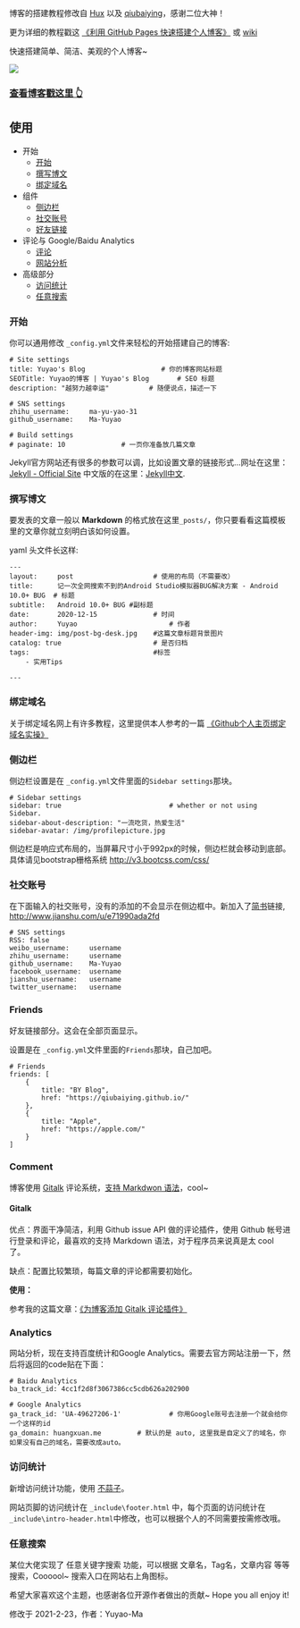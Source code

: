 

博客的搭建教程修改自 [Hux](https://github.com/Huxpro/huxpro.github.io) 以及 [qiubaiying](https://github.com/qiubaiying/qiubaiying.github.io)，感谢二位大神！
 
更为详细的教程戳这 [《利用 GitHub Pages 快速搭建个人博客》](http://www.jianshu.com/p/e68fba58f75c) 或 [wiki](https://github.com/qiubaiying/qiubaiying.github.io/wiki/%E5%8D%9A%E5%AE%A2%E6%90%AD%E5%BB%BA%E8%AF%A6%E7%BB%86%E6%95%99%E7%A8%8B)

快速搭建简单、简洁、美观的个人博客~

[![](img/website-capture.png)](https://hellocode.ink/)

>
### [查看博客戳这里 👆](https://hellocode.ink/)


## 使用

* 开始
	* [开始](#开始)
	* [撰写博文](#撰写博文)
	* [绑定域名](#绑定域名)
* 组件
	* [侧边栏](#侧边栏)
	* [社交账号](#社交账号)
	* [好友链接](#friends)
* 评论与 Google/Baidu Analytics
	* [评论](#comment)
	* [网站分析](#analytics) 
* 高级部分
    * [访问统计](#访问统计)
    * [任意搜索](#任意搜索)

### 开始

你可以通用修改 `_config.yml`文件来轻松的开始搭建自己的博客:

```
# Site settings
title: Yuyao's Blog                   # 你的博客网站标题
SEOTitle: Yuyao的博客 | Yuyao's Blog		# SEO 标题
description: "越努力越幸运"	   	   # 随便说点，描述一下

# SNS settings      
zhihu_username:     ma-yu-yao-31
github_username:    Ma-Yuyao    

# Build settings
# paginate: 10              # 一页你准备放几篇文章
```

Jekyll官方网站还有很多的参数可以调，比如设置文章的链接形式...网址在这里：[Jekyll - Official Site](http://jekyllrb.com/) 中文版的在这里：[Jekyll中文](http://jekyllcn.com/).

### 撰写博文

要发表的文章一般以 **Markdown** 的格式放在这里`_posts/`，你只要看看这篇模板里的文章你就立刻明白该如何设置。

yaml 头文件长这样:

```
---
layout:     post   				    # 使用的布局（不需要改）
title:      记一次全网搜索不到的Android Studio模拟器BUG解决方案 - Android 10.0+ BUG 	# 标题 
subtitle:   Android 10.0+ BUG #副标题
date:       2020-12-15				# 时间
author:     Yuyao 						# 作者
header-img: img/post-bg-desk.jpg 	#这篇文章标题背景图片
catalog: true 						# 是否归档
tags:								#标签
    - 实用Tips

---

```

### 绑定域名

关于绑定域名网上有许多教程，这里提供本人参考的一篇 [《Github个人主页绑定域名实操》](https://blog.csdn.net/qq_34487996/article/details/81604976)
### 侧边栏

侧边栏设置是在 `_config.yml`文件里面的`Sidebar settings`那块。

```
# Sidebar settings
sidebar: true                           # whether or not using Sidebar.
sidebar-about-description: "一流吃货，热爱生活"
sidebar-avatar: /img/profilepicture.jpg
```

侧边栏是响应式布局的，当屏幕尺寸小于992px的时候，侧边栏就会移动到底部。具体请见bootstrap栅格系统 <http://v3.bootcss.com/css/>

### 社交账号

在下面输入的社交账号，没有的添加的不会显示在侧边框中。新加入了[简书](https:/www.jianshu.com)链接, <http://www.jianshu.com/u/e71990ada2fd>

	# SNS settings
    RSS: false
    weibo_username:     username
    zhihu_username:     username
    github_username:    Ma-Yuyao    
    facebook_username:  username
    jianshu_username:   username
    twitter_username:   username

### Friends

好友链接部分。这会在全部页面显示。

设置是在 `_config.yml`文件里面的`Friends`那块，自己加吧。

```
# Friends
friends: [
    {
        title: "BY Blog",
        href: "https://qiubaiying.github.io/"
    },
    {
        title: "Apple",
        href: "https://apple.com/"
    }
]
```

### Comment

博客使用 [Gitalk](https://gitalk.github.io/) 评论系统，[支持 Markdwon 语法](https://guides.github.com/features/mastering-markdown/)，cool~

#### Gitalk

优点：界面干净简洁，利用 Github issue API 做的评论插件，使用 Github 帐号进行登录和评论，最喜欢的支持 Markdown 语法，对于程序员来说真是太 cool 了。

缺点：配置比较繁琐，每篇文章的评论都需要初始化。

**使用：**

参考我的这篇文章：[《为博客添加 Gitalk 评论插件》](http://qiubaiying.top/2017/12/19/%E4%B8%BA%E5%8D%9A%E5%AE%A2%E6%B7%BB%E5%8A%A0-Gitalk-%E8%AF%84%E8%AE%BA%E6%8F%92%E4%BB%B6/)


### Analytics

网站分析，现在支持百度统计和Google Analytics。需要去官方网站注册一下，然后将返回的code贴在下面：

```
# Baidu Analytics
ba_track_id: 4cc1f2d8f3067386cc5cdb626a202900

# Google Analytics
ga_track_id: 'UA-49627206-1'            # 你用Google账号去注册一个就会给你一个这样的id
ga_domain: huangxuan.me			# 默认的是 auto, 这里我是自定义了的域名，你如果没有自己的域名，需要改成auto。
```

### 访问统计

新增访问统计功能，使用 [不蒜子](http://ibruce.info/2015/04/04/busuanzi/)。

网站页脚的访问统计在 `_include\footer.html` 中，每个页面的访问统计在`_include\intro-header.html`中修改，也可以根据个人的不同需要按需修改哦。

### 任意搜索

某位大佬实现了 任意关键字搜索 功能，可以根据 文章名，Tag名，文章内容 等等搜索，Coooool~ 搜索入口在网站右上角图标。

希望大家喜欢这个主题，也感谢各位开源作者做出的贡献~ Hope you all enjoy it!

修改于 2021-2-23，作者：Yuyao-Ma